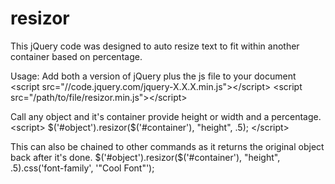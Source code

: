# resizor
This jQuery code was designed to auto resize text to fit within another container based on percentage.

Usage:
Add both a version of jQuery plus the js file to your document
    &lt;script src="//code.jquery.com/jquery-X.X.X.min.js"&gt;&lt;/script&gt; 
    &lt;script src="/path/to/file/resizor.min.js"&gt;&lt;/script&gt;

Call any object and it's container provide height or width and a percentage.
&lt;script&gt;
  $('#object').resizor($('#container'), "height", .5);
&lt;/script&gt;

This can also be chained to other commands as it returns the original object back after it's done.
$('#object').resizor($('#container'), "height", .5).css('font-family', '"Cool Font"');
